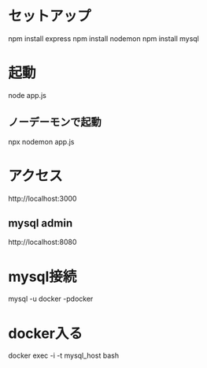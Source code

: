 # セットアップ
npm install express
npm install nodemon
npm install mysql

# 起動
node app.js
## ノーデーモンで起動
npx nodemon app.js

# アクセス
http://localhost:3000

## mysql admin
http://localhost:8080

# mysql接続
mysql -u docker -pdocker

# docker入る
docker exec -i -t mysql_host bash